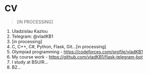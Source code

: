 # CV

> [IN PROCESSING]

1. Uladzislau Kazlou
2. Telegram: @vladKB1
3. [in processing]
4. C, C++, C#, Python, Flask, Git...[in processing]
5. Olympiad programming - https://codeforces.com/profile/vladKB1
6. My course work - https://github.com/vladKB1/flask-telegram-bot
7. I study at BSUIR...
8. B2...